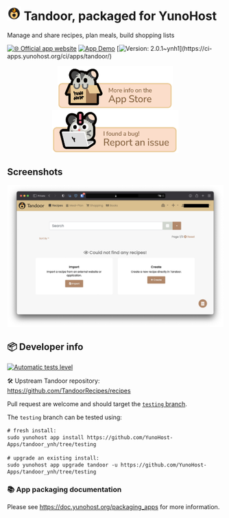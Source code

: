 <!--
N.B.: This README was automatically generated by <https://github.com/YunoHost/apps_tools/blob/main/readme_generator>
It shall NOT be edited by hand.
-->

<h1>
  <img src="https://raw.githubusercontent.com/YunoHost/apps/main/logos/tandoor.png" width="32px" alt="Logo of Tandoor">
  Tandoor, packaged for YunoHost
</h1>

Manage and share recipes, plan meals, build shopping lists

[![🌐 Official app website](https://img.shields.io/badge/Official_app_website-darkgreen?style=for-the-badge)](https://tandoor.dev)
[![App Demo](https://img.shields.io/badge/App_Demo-blue?style=for-the-badge)](https://app.tandoor.dev/accounts/login/?demo)
[![Version: 2.0.1~ynh1](https://img.shields.io/badge/Version-2.0.1~ynh1-rgb(18,138,11)?style=for-the-badge)](https://ci-apps.yunohost.org/ci/apps/tandoor/)

<div align="center">
<a href="https://apps.yunohost.org/app/tandoor"><img height="100px" src="https://github.com/YunoHost/yunohost-artwork/raw/refs/heads/main/badges/neopossum-badges/badge_more_info_on_the_appstore.svg"/></a>
<a href="https://github.com/YunoHost-Apps/tandoor_ynh/issues"><img height="100px" src="https://github.com/YunoHost/yunohost-artwork/raw/refs/heads/main/badges/neopossum-badges/badge_report_an_issue.svg"/></a>
</div>


## Screenshots
![Screenshot of Tandoor](./doc/screenshots/example.jpg)

## 📦 Developer info

[![Automatic tests level](https://apps.yunohost.org/badge/cilevel/tandoor)](https://ci-apps.yunohost.org/ci/apps/tandoor/)

🛠️ Upstream Tandoor repository: <https://github.com/TandoorRecipes/recipes>

Pull request are welcome and should target the [`testing` branch](https://github.com/YunoHost-Apps/tandoor_ynh/tree/testing).

The `testing` branch can be tested using:
```
# fresh install:
sudo yunohost app install https://github.com/YunoHost-Apps/tandoor_ynh/tree/testing

# upgrade an existing install:
sudo yunohost app upgrade tandoor -u https://github.com/YunoHost-Apps/tandoor_ynh/tree/testing
```

### 📚 App packaging documentation

Please see <https://doc.yunohost.org/packaging_apps> for more information.